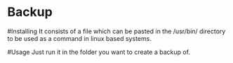 # Backup
  
#Installing
It consists of a file which can be pasted in the /usr/bin/ directory to be used as a command in linux based systems.
  
#Usage
Just run it in the folder you want to create a backup of.
